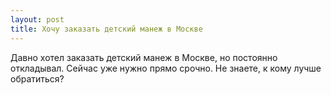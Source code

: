 ```yaml
---
layout: post 
title: Хочу заказать детский манеж в Москве 
--- 
```

Давно хотел заказать детский манеж в Москве, но постоянно откладывал. Сейчас уже нужно прямо срочно. Не знаете, к кому лучше обратиться?
